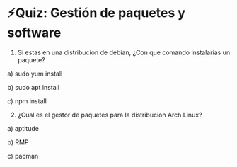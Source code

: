 # ⚡Quiz: Gestión de paquetes y software

1. Si estas en una distribucion de debian, ¿Con que comando instalarias un paquete?

a) sudo yum install 

b) sudo apt install 

c) npm install 

2. ¿Cual es el gestor de paquetes para la distribucion Arch Linux?

a) aptitude 

b) RMP 

c) pacman
